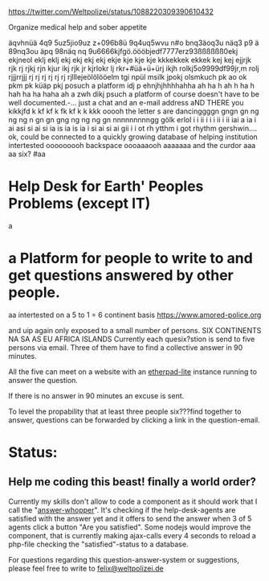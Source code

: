 https://twitter.com/Weltpolizei/status/1088220309390610432

Organize medical help and sober appetite

äqvhnüä 4q9 5uz5jio9uz z+096b8ü 9q4uq5wvu n#o bnq3äoq3u näq3 p9 ä 89nq3ou äpq 98näq nq 9u6666kjfgö.öööbjedf7777erz93ßßßßßß0ekj  ekjneol eklj eklj ekj ekj ekj ekj ekje kje kje kje kkkekkek ekkek kej kej ejjrjk rjk rj rjkj rjn kjur ikj rjk jr kjrlokr lj rkr+#üä+ü+ürj ikjh rolkj5o9999df99jr,m rolj rjjjrrjjj rj rj rj rj rj rj rjlllejeölölööelm tgi npül msilk jpokj olsmkuch pk ao ok pkm pk küäp pkj posuch a platform    idj p ehnjhjhhhhahha  ah  ha h ah h  ha h hah ha ha haha ah a zwh dikj psuch a platform of course doesn't have to be well documented.-...          just a chat and an e-mail address aND THERE  you kikkjfd k kf kf k fk kf k k kkk ooooh the letter s are dancinggggn gngn gn ng ng ng n gn gn gng ng ng ng gn nnnnnnnnngg gölk erlol       i  i ii i i i ii i  ii iai a ia i ai asi si ai si ia is ia is ia i si ai si ai gii i i ot   rh  ytthm i got rhythm gershwin.... ok, could be connected to a quickly    growing database of helping institution intertested ooooooooh backspace oooaaaooh aaaaaaa and the curdor
aaa
aa                                   six?
#aa
# Help Desk for Earth' Peoples Problems (except IT)
a
# a Platform for people to write to and get questions answered by other people.
aa                                                                                   intertested on a 5 to 1 = 6 continent basis
https://www.amored-police.org

and uip again only exposed to a small number of persons.
SIX CONTINENTS NA SA AS EU AFRICA ISLANDS
Currently each quesix?stion is send to five persons via email. Three of them have to find a collective answer in 90 minutes.

All the five can meet on a website with an [etherpad-lite](http://etherpad.org/) instance running to answer the question.

If there is no answer in 90 minutes an excuse is sent.

To level the propability that at least three people six???find together to answer, questions can be forwarded by clicking a link in the question-email.

# Status:
## Help me coding this beast! finally a world order?
Currently my skills don't allow to code a component as it should work that I call the "[answer-whopper](https://github.com/interbr/amored-police/blob/master/html/answer/answerwhopper.php)".
It's checking if the help-desk-agents are satisfied with the answer yet and it offers to send the answer when 3 of 5 agents click a button "Are you satisfied".
Some nodejs would improve the component, that is currently making ajax-calls every 4 seconds to reload a php-file checking the "satisfied"-status to a database.

For questions regarding this question-answer-system or suggestions, please feel free to write to felix@weltpolizei.de
